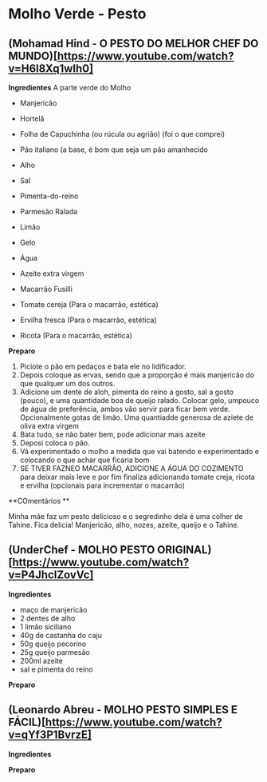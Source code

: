 # Molho Verde - Pesto

## (Mohamad Hind - O PESTO DO MELHOR CHEF DO MUNDO)[https://www.youtube.com/watch?v=H6l8Xq1wIh0]

**Ingredientes**
A parte verde do Molho
+ Manjericão
+ Hortelã
+ Folha de Capuchinha (ou rúcula ou agrião) (foi o que comprei)

+ Pão italiano (a base, é bom que seja um pão amanhecido
+ Alho
+ Sal
+ Pimenta-do-reino
+ Parmesão Ralada
+ Limão
+ Gelo
+ Água
+ Azeite extra virgem

+ Macarrão Fusilli
+ Tomate cereja (Para o macarrâo, estética)
+ Ervilha fresca (Para o macarrâo, estética)
+ Ricota (Para o macarrâo, estética)

**Preparo**
1. Piciote o pão em pedaços e bata ele no lidificador. 
2. Depois coloque as ervas, sendo que a proporçâo é mais manjericâo do que qualquer um dos outros.
3. Adicione um dente de aloh, pimenta do reino a gosto, sal a gosto (pouco), e uma quantidade boa de queijo ralado. Colocar gelo, umpouco de água de preferência, ambos vâo servir para ficar bem verde. Opcionalmente gotas de limão. Uma quantiadde generosa de aziete de oliva extra virgem
4. Bata tudo, se nâo bater bem, pode adicionar mais azeite
5. Deposi coloca o pão.
6. Vá experimentado o molho a medida que vai batendo e experimentado e colocando o que achar que ficaria bom
7. SE TIVER FAZNEO MACARRÂO, ADICIONE A ÁGUA DO COZIMENTO para deixar mais leve e por fim finaliza adicionando tomate creja, ricota e ervilha (opcionais para incrementar o macarrão)

**COmentários **

Minha mãe faz um pesto delicioso e o segredinho dela é uma colher de Tahine. Fica delicia! 
Manjericão, alho, nozes, azeite, queijo e o Tahine.



## (UnderChef - MOLHO PESTO ORIGINAL)[https://www.youtube.com/watch?v=P4JhcIZovVc]

**Ingredientes**
+ maço de manjericão
+ 2 dentes de alho
+ 1 limão siciliano
+ 40g de castanha do caju
+ 50g queijo pecorino
+ 25g queijo parmesão
+ 200ml azeite
+ sal e pimenta do reino

**Preparo**

## (Leonardo Abreu - MOLHO PESTO SIMPLES E FÁCIL)[https://www.youtube.com/watch?v=qYf3P1BvrzE]

**Ingredientes**

**Preparo**



